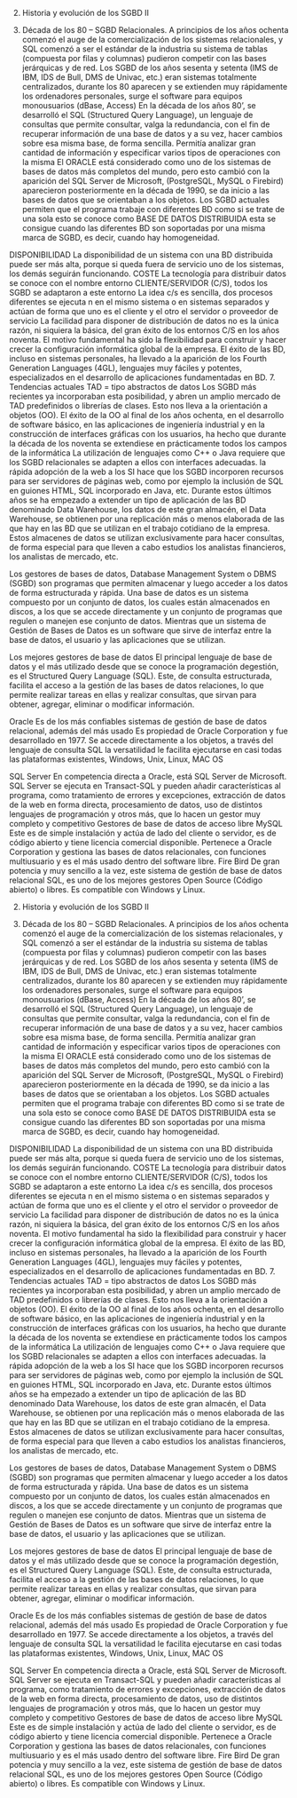 
2. Historia y evolución de los SGBD II

5. Década de los 80 – SGBD Relacionales.
A principios de los años ochenta comenzó el auge de la comercialización de los sistemas relacionales, y SQL comenzó a ser el estándar de la industria su sistema de tablas (compuesta por filas y columnas) pudieron competir con las bases jerárquicas y de red.
Los SGBD de los años sesenta y setenta (IMS de IBM, IDS de Bull, DMS de Univac, etc.) eran sistemas totalmente centralizados, durante los 80 aparecen y se extienden muy rápidamente los ordenadores personales, surge el software para equipos monousuarios (dBase, Access)
En la década de los años 80’, se desarrolló el SQL (Structured Query Language), un lenguaje de consultas que permite consultar, valga la redundancia, con el fin de recuperar información de una base de datos y a su vez, hacer cambios sobre esa misma base, de forma sencilla. Permitía analizar gran cantidad de información y especificar varios tipos de operaciones con la misma
El ORACLE está considerado como uno de los sistemas de bases de datos más completos del mundo, pero esto cambió con la aparición del SQL Server de Microsoft, (PostgreSQL, MySQL o Firebird) aparecieron posteriormente en la década de 1990, se da inicio a las bases de datos que se orientaban a los objetos.
Los  SGBD actuales permiten que el programa trabaje con diferentes BD como si se trate de una sola esto se conoce como BASE DE DATOS DISTRIBUIDA   esta se consigue cuando las diferentes BD son soportadas por una misma marca de SGBD, es decir, cuando hay homogeneidad.

DISPONIBILIDAD 
 La disponibilidad de un sistema con una BD distribuida puede ser más alta, porque si queda fuera de servicio uno de los sistemas, los demás seguirán funcionando. 
COSTE
La tecnología para distribuir datos se conoce con el nombre entorno CLIENTE/SERVIDOR (C/S), todos los SGBD se adaptaron a este entorno
La idea c/s es sencilla, dos procesos diferentes se ejecuta n en el mismo sistema o en sistemas separados y actúan de forma que uno es el cliente y el otro el servidor o proveedor de servicio 
La facilidad para disponer de distribución de datos no es la única razón, ni siquiera la básica, del gran éxito de los entornos C/S en los años noventa. El motivo fundamental ha sido la flexibilidad para construir y hacer crecer la configuración informática global de la empresa. El éxito de las BD, incluso en sistemas personales, ha llevado a la aparición de los Fourth Generation Languages (4GL), lenguajes muy fáciles y potentes, especializados en el desarrollo de aplicaciones fundamentadas en BD.
7. Tendencias actuales
TAD = tipo abstractos de datos
Los SGBD más recientes ya incorporaban esta posibilidad, y abren un amplio mercado de TAD predefinidos o librerías de clases.
Esto nos lleva a la orientación a objetos (OO). El éxito de la OO al final de los años ochenta, en el desarrollo de software básico, en las aplicaciones de ingeniería industrial y en la construcción de interfaces gráficas con los usuarios, ha hecho que durante la década de los noventa se extendiese en prácticamente todos los campos de la informática
La utilización de lenguajes como C++ o Java requiere que los SGBD relacionales se adapten a ellos con interfaces adecuadas.
la rápida adopción de la web a los SI hace que los SGBD incorporen recursos para ser servidores de páginas web, como por ejemplo la inclusión de SQL en guiones HTML, SQL incorporado en Java, etc.
Durante estos últimos años se ha empezado a extender un tipo de aplicación de las BD denominado Data Warehouse, los datos de este gran almacén, el Data Warehouse, se obtienen por una replicación más o menos elaborada de las que hay en las BD que se utilizan en el trabajo cotidiano de la empresa. Estos almacenes de datos se utilizan exclusivamente para hacer consultas, de forma especial para que lleven a cabo estudios los analistas financieros, los analistas de mercado, etc.


Los gestores de bases de datos, Database Management System o DBMS (SGBD) son programas que permiten almacenar y luego acceder a los datos de forma estructurada y rápida.
Una base de datos es un sistema compuesto por un conjunto de datos, los cuales están almacenados en discos, a los que se accede directamente y un conjunto de programas que regulen o manejen ese conjunto de datos.
Mientras que un sistema de Gestión de Bases de Datos es un software que sirve de interfaz entre la base de datos, el usuario y las aplicaciones que se utilizan.

Los mejores gestores de base de datos
El principal lenguaje de base de datos y el más utilizado desde que se conoce la programación degestión, es el Structured Query Language (SQL). Este, de consulta estructurada, facilita el acceso a la gestión de las bases de datos relaciones, lo que permite realizar tareas en ellas y realizar consultas, que sirvan para obtener, agregar, eliminar o modificar información.



Oracle
 Es de los más confiables sistemas de gestión de base de datos relacional, además del más usado
Es propiedad de Oracle Corporation y fue desarrollado en 1977.
Se accede directamente a los objetos, a través del lenguaje de consulta SQL la versatilidad le facilita ejecutarse en casi todas las plataformas existentes, Windows, Unix, Linux, MAC OS 

SQL Server
En competencia directa a Oracle, está SQL Server de Microsoft. SQL Server se ejecuta en Transact-SQL y pueden añadir características al programa, como tratamiento de errores y excepciones, extracción de datos de la web en forma directa, procesamiento de datos, uso de distintos lenguajes de programación y otros más, que lo hacen un gestor muy completo y competitivo
    Gestores de base de datos de acceso libre
MySQL
           Este es de simple instalación y actúa de lado del cliente o servidor, es de código abierto y tiene licencia comercial disponible. Pertenece a Oracle Corporation y gestiona las bases de datos relacionales, con funciones multiusuario y es el más usado dentro del software libre.
Fire Bird
            De gran potencia y muy sencillo a la vez, este sistema de gestión de base de datos relacional SQL, es uno de los mejores gestores Open Source (Código abierto) o libres. Es compatible con Windows y Linux.


2. Historia y evolución de los SGBD II

5. Década de los 80 – SGBD Relacionales.
A principios de los años ochenta comenzó el auge de la comercialización de los sistemas relacionales, y SQL comenzó a ser el estándar de la industria su sistema de tablas (compuesta por filas y columnas) pudieron competir con las bases jerárquicas y de red.
Los SGBD de los años sesenta y setenta (IMS de IBM, IDS de Bull, DMS de Univac, etc.) eran sistemas totalmente centralizados, durante los 80 aparecen y se extienden muy rápidamente los ordenadores personales, surge el software para equipos monousuarios (dBase, Access)
En la década de los años 80’, se desarrolló el SQL (Structured Query Language), un lenguaje de consultas que permite consultar, valga la redundancia, con el fin de recuperar información de una base de datos y a su vez, hacer cambios sobre esa misma base, de forma sencilla. Permitía analizar gran cantidad de información y especificar varios tipos de operaciones con la misma
El ORACLE está considerado como uno de los sistemas de bases de datos más completos del mundo, pero esto cambió con la aparición del SQL Server de Microsoft, (PostgreSQL, MySQL o Firebird) aparecieron posteriormente en la década de 1990, se da inicio a las bases de datos que se orientaban a los objetos.
Los  SGBD actuales permiten que el programa trabaje con diferentes BD como si se trate de una sola esto se conoce como BASE DE DATOS DISTRIBUIDA   esta se consigue cuando las diferentes BD son soportadas por una misma marca de SGBD, es decir, cuando hay homogeneidad.

DISPONIBILIDAD 
 La disponibilidad de un sistema con una BD distribuida puede ser más alta, porque si queda fuera de servicio uno de los sistemas, los demás seguirán funcionando. 
COSTE
La tecnología para distribuir datos se conoce con el nombre entorno CLIENTE/SERVIDOR (C/S), todos los SGBD se adaptaron a este entorno
La idea c/s es sencilla, dos procesos diferentes se ejecuta n en el mismo sistema o en sistemas separados y actúan de forma que uno es el cliente y el otro el servidor o proveedor de servicio 
La facilidad para disponer de distribución de datos no es la única razón, ni siquiera la básica, del gran éxito de los entornos C/S en los años noventa. El motivo fundamental ha sido la flexibilidad para construir y hacer crecer la configuración informática global de la empresa. El éxito de las BD, incluso en sistemas personales, ha llevado a la aparición de los Fourth Generation Languages (4GL), lenguajes muy fáciles y potentes, especializados en el desarrollo de aplicaciones fundamentadas en BD.
7. Tendencias actuales
TAD = tipo abstractos de datos
Los SGBD más recientes ya incorporaban esta posibilidad, y abren un amplio mercado de TAD predefinidos o librerías de clases.
Esto nos lleva a la orientación a objetos (OO). El éxito de la OO al final de los años ochenta, en el desarrollo de software básico, en las aplicaciones de ingeniería industrial y en la construcción de interfaces gráficas con los usuarios, ha hecho que durante la década de los noventa se extendiese en prácticamente todos los campos de la informática
La utilización de lenguajes como C++ o Java requiere que los SGBD relacionales se adapten a ellos con interfaces adecuadas.
la rápida adopción de la web a los SI hace que los SGBD incorporen recursos para ser servidores de páginas web, como por ejemplo la inclusión de SQL en guiones HTML, SQL incorporado en Java, etc.
Durante estos últimos años se ha empezado a extender un tipo de aplicación de las BD denominado Data Warehouse, los datos de este gran almacén, el Data Warehouse, se obtienen por una replicación más o menos elaborada de las que hay en las BD que se utilizan en el trabajo cotidiano de la empresa. Estos almacenes de datos se utilizan exclusivamente para hacer consultas, de forma especial para que lleven a cabo estudios los analistas financieros, los analistas de mercado, etc.


Los gestores de bases de datos, Database Management System o DBMS (SGBD) son programas que permiten almacenar y luego acceder a los datos de forma estructurada y rápida.
Una base de datos es un sistema compuesto por un conjunto de datos, los cuales están almacenados en discos, a los que se accede directamente y un conjunto de programas que regulen o manejen ese conjunto de datos.
Mientras que un sistema de Gestión de Bases de Datos es un software que sirve de interfaz entre la base de datos, el usuario y las aplicaciones que se utilizan.

Los mejores gestores de base de datos
El principal lenguaje de base de datos y el más utilizado desde que se conoce la programación degestión, es el Structured Query Language (SQL). Este, de consulta estructurada, facilita el acceso a la gestión de las bases de datos relaciones, lo que permite realizar tareas en ellas y realizar consultas, que sirvan para obtener, agregar, eliminar o modificar información.



Oracle
 Es de los más confiables sistemas de gestión de base de datos relacional, además del más usado
Es propiedad de Oracle Corporation y fue desarrollado en 1977.
Se accede directamente a los objetos, a través del lenguaje de consulta SQL la versatilidad le facilita ejecutarse en casi todas las plataformas existentes, Windows, Unix, Linux, MAC OS 

SQL Server
En competencia directa a Oracle, está SQL Server de Microsoft. SQL Server se ejecuta en Transact-SQL y pueden añadir características al programa, como tratamiento de errores y excepciones, extracción de datos de la web en forma directa, procesamiento de datos, uso de distintos lenguajes de programación y otros más, que lo hacen un gestor muy completo y competitivo
    Gestores de base de datos de acceso libre
MySQL
           Este es de simple instalación y actúa de lado del cliente o servidor, es de código abierto y tiene licencia comercial disponible. Pertenece a Oracle Corporation y gestiona las bases de datos relacionales, con funciones multiusuario y es el más usado dentro del software libre.
Fire Bird
            De gran potencia y muy sencillo a la vez, este sistema de gestión de base de datos relacional SQL, es uno de los mejores gestores Open Source (Código abierto) o libres. Es compatible con Windows y Linux.


